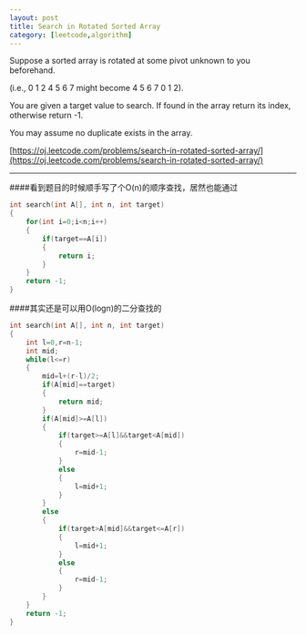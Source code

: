 ```yaml
---
layout: post
title: Search in Rotated Sorted Array 
category: [leetcode,algorithm]
---
```


Suppose a sorted array is rotated at some pivot unknown to you beforehand.

(i.e., 0 1 2 4 5 6 7 might become 4 5 6 7 0 1 2).

You are given a target value to search. If found in the array return its index, otherwise return -1.

You may assume no duplicate exists in the array.

[https://oj.leetcode.com/problems/search-in-rotated-sorted-array/](https://oj.leetcode.com/problems/search-in-rotated-sorted-array/) 

<!--break-->

---

####看到题目的时候顺手写了个O(n)的顺序查找，居然也能通过
```c++
int search(int A[], int n, int target) 
{
	for(int i=0;i<n;i++)
	{
		if(target==A[i])
		{
			return i;
		}
	}
	return -1;
}
```
####其实还是可以用O(logn)的二分查找的
```c++
int search(int A[], int n, int target) 
{
	int l=0,r=n-1;
	int mid;
	while(l<=r)
	{
		mid=l+(r-l)/2;
		if(A[mid]==target)
		{
			return mid;
		}
		if(A[mid]>=A[l])
		{
			if(target>=A[l]&&target<A[mid])
			{
				r=mid-1;
			}
			else
			{
				l=mid+1;
			}
		}
		else
		{
			if(target>A[mid]&&target<=A[r])
			{
				l=mid+1;
			}
			else
			{
				r=mid-1;
			}
		}
	}
	return -1;
}
```
